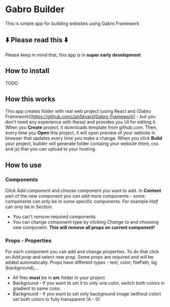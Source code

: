 # Gabro Builder
This is simple app for building websites using Gabro Framework
## ⬇️ Please read this ⬇️
Please keep in mind that, this app is in **super early development**
## How to install
TODO
## How this works
This app creates folder with real web project (using React and (Gabro Framework)[https://github.com/JanSkvaril/Gabro-Framework] - but you don't need any experience with these) and provides you UI for editing it. When you **Create** project, it downloads template from github.com. Then, every time you **Open** this project, it will open preview of your website in browser that updates every time you make a change. When you click **Build** your project, builder will generate folder containg your website (html, css and js) that you can upload to your hosting.
## How to use
### Components
Click *Add component* and choose component you want to add. In **Content** part of the new component you can add more components - some components can only be in some specific components. For example *Half* can only be in *Section*. 
* You can't remove required components
* You can change component type by clicking *Change to* and choosing new component. **This will remove all props on current component!** 
### Props - Properties
For each component you can add and change properties. To do that click on *Add prop* and select new prop. Some props are required and will be added automatically. Props have different types - text, color, filePath, bg (background),...
* All files **must** be in **src** folder in your project
* Background - if you want to set it to only one color, switch both colors in gradient to same color. 
* Background - if you want to set only background image (without color) set both colors to fully transparent (A - 0)